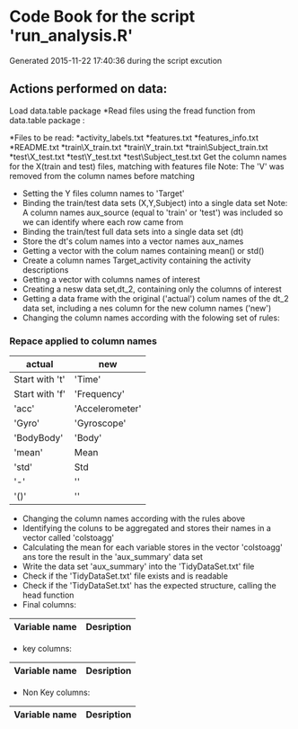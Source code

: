 # Code Book for the script 'run_analysis.R'
Generated 2015-11-22 17:40:36 during the script excution

## Actions performed on data:

Load data.table package
*Read files using the fread function from data.table package : 

*Files to be read:
*activity_labels.txt
*features.txt
*features_info.txt
*README.txt
*train\X_train.txt
*train\Y_train.txt
*train\Subject_train.txt
*test\X_test.txt
*test\Y_test.txt
*test\Subject_test.txt
Get the column names for the X(train and test) files, matching with features file
Note: The 'V' was removed from the column  names before matching
* Setting the Y files column names to 'Target'
* Binding the train/test data sets (X,Y,Subject) into a single data set
Note: A column names aux_source (equal to 'train' or 'test') was included so we can identify where each row came from 
* Binding the train/test full data sets into a single data set (dt)
* Store the dt's colum names into a vector names aux_names
* Getting a vector with the colum names containing mean() or std() 
* Create a column names Target_activity containing the activity descriptions
* Getting a vector with columns names of interest
* Creating a nesw data set,dt_2, containing only the columns of interest
* Getting a data frame with the original ('actual') colum names of the dt_2 data set, including  a nes column for the new column names ('new')
* Changing the column names according with the folowing set of rules:

### Repace applied to column names

actual       | new
--------------------|------------
Start with 't'           | 'Time'
Start with 'f'      | 'Frequency'
'acc'     | 'Accelerometer'
'Gyro'     | 'Gyroscope'
'BodyBody'     | 'Body'
'mean'     | Mean
'std'     | Std
'-'     | ''
'()'     | ''

* Changing the column names according with the rules above
* Identifying the coluns to be aggregated and stores their names in a vector called 'colstoagg' 
* Calculating the mean for each variable stores in the vector 'colstoagg' ans tore the result in the   'aux_summary' data set
* Write the data set 'aux_summary' into the 'TidyDataSet.txt' file 
* Check if the 'TidyDataSet.txt' file exists and is readable
* Check if the 'TidyDataSet.txt'  has  the expected structure, calling the head function 
* Final columns: 

Variable name       | Desription
--------------------|------------
* key columns: 

Variable name       | Desription
--------------------|------------
* Non Key columns:
 
Variable name       | Desription
--------------------|------------
